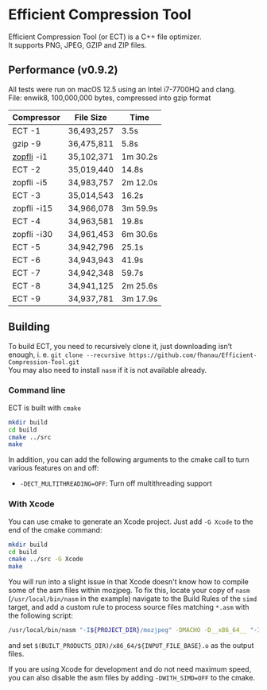 Efficient Compression Tool
============================

Efficient Compression Tool (or ECT) is a C++ file optimizer.  
It supports PNG, JPEG, GZIP and ZIP files.

Performance (v0.9.2)
-------------------------
All tests were run on macOS 12.5 using an Intel i7-7700HQ and clang.  
File: enwik8, 100,000,000 bytes, compressed into gzip format

|  Compressor    |  File Size   | Time       |
|  ----------    |  -----       | ---------- |
|  ECT -1        |  36,493,257  |      3.5s  |
|  gzip -9       |  36,475,811  |      5.8s  |
| [zopfli] -i1   |  35,102,371  |  1m 30.2s  |
|  ECT -2        |  35,019,440  |     14.8s  |
|  zopfli -i5    |  34,983,757  |  2m 12.0s  |
|  ECT -3        |  35,014,543  |     16.2s  |
|  zopfli -i15   |  34,966,078  |  3m 59.9s  |
|  ECT -4        |  34,963,581  |     19.8s  |
|  zopfli -i30   |  34,961,453  |  6m 30.6s  |
|  ECT -5        |  34,942,796  |     25.1s  |
|  ECT -6        |  34,943,943  |     41.9s  |
|  ECT -7        |  34,942,348  |     59.7s  |
|  ECT -8        |  34,941,125  |  2m 25.6s  |
|  ECT -9        |  34,937,781  |  3m 17.9s  |


[zopfli]: https://github.com/google/zopfli

## Building
To build ECT, you need to recursively clone it, just downloading isn’t enough, i. e. `git clone --recursive https://github.com/fhanau/Efficient-Compression-Tool.git`  
You may also need to install `nasm` if it is not available already.

### Command line
ECT is built with `cmake`  
```bash
mkdir build
cd build
cmake ../src
make
```

In addition, you can add the following arguments to the cmake call to turn various features on and off:  
- `-DECT_MULTITHREADING=OFF`: Turn off multithreading support

### With Xcode
You can use cmake to generate an Xcode project.  Just add `-G Xcode` to the end of the cmake command:
```bash
mkdir build
cd build
cmake ../src -G Xcode
make
```
You will run into a slight issue in that Xcode doesn't know how to compile some of the asm files within mozjpeg.  To fix this, locate your copy of `nasm` (`/usr/local/bin/nasm` in the example) navigate to the Build Rules of the `simd` target, and add a custom rule to process source files matching `*.asm` with the following script:
```sh
/usr/local/bin/nasm "-I${PROJECT_DIR}/mozjpeg" -DMACHO -D__x86_64__ "-I${PROJECT_DIR}/mozjpeg/simd/nasm/" "-I${PROJECT_DIR}/mozjpeg/simd/x86_64/" -f macho64 -o "${BUILT_PRODUCTS_DIR}/x86_64/${INPUT_FILE_BASE}.o" "${INPUT_FILE_PATH}"
```
and set `$(BUILT_PRODUCTS_DIR)/x86_64/${INPUT_FILE_BASE}.o` as the output files.

If you are using Xcode for development and do not need maximum speed, you can also disable the asm files by adding `-DWITH_SIMD=OFF` to the cmake.
